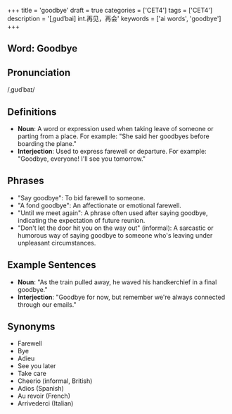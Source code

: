 +++
title = 'goodbye'
draft = true
categories = ['CET4']
tags = ['CET4']
description = '[ˌgudˈbai] int.再见，再会'
keywords = ['ai words', 'goodbye']
+++

## Word: Goodbye

## Pronunciation
/ˌɡʊdˈbaɪ/

## Definitions
- **Noun**: A word or expression used when taking leave of someone or parting from a place. For example: "She said her goodbyes before boarding the plane."
- **Interjection**: Used to express farewell or departure. For example: "Goodbye, everyone! I'll see you tomorrow."

## Phrases
- "Say goodbye": To bid farewell to someone.
- "A fond goodbye": An affectionate or emotional farewell.
- "Until we meet again": A phrase often used after saying goodbye, indicating the expectation of future reunion.
- "Don't let the door hit you on the way out" (informal): A sarcastic or humorous way of saying goodbye to someone who's leaving under unpleasant circumstances.

## Example Sentences
- **Noun**: "As the train pulled away, he waved his handkerchief in a final goodbye."
- **Interjection**: "Goodbye for now, but remember we're always connected through our emails."

## Synonyms
- Farewell
- Bye
- Adieu
- See you later
- Take care
- Cheerio (informal, British)
- Adios (Spanish)
- Au revoir (French)
- Arrivederci (Italian)
